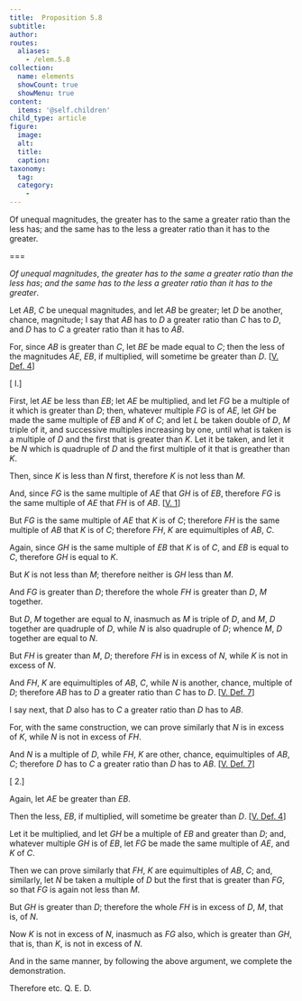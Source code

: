 ```yaml
---
title:  Proposition 5.8
subtitle: 
author:
routes:
  aliases:
    - /elem.5.8
collection:
  name: elements
  showCount: true
  showMenu: true
content:
  items: '@self.children'
child_type: article
figure:
  image:
  alt:
  title:
  caption:
taxonomy:
  tag:
  category:
    - 
---
```


<p><emph>Of unequal magnitudes</emph>, <emph>the greater has to the same a greater ratio than the less has</emph>; <emph>and the same has to the less a greater ratio than it has to the greater</emph>. <pb n="150"/></p>

===

<p><em>Of unequal magnitudes</em>, <em>the greater has to the same a greater ratio than the less has</em>; <em>and the same has to the less a greater ratio than it has to the greater</em>. <pb n="150"/></p>

<p>Let <em>AB</em>, <em>C</em> be unequal magnitudes, and let <em>AB</em> be greater; let <em>D</em> be another, chance, magnitude; I say that <em>AB</em> has to <em>D</em> a greater ratio than <em>C</em> has to <em>D</em>, and <em>D</em> has to <em>C</em> a greater ratio than it has to <em>AB</em>. 
      </p>

<p>For, since <em>AB</em> is greater than <em>C</em>, let <em>BE</em> be made equal to <em>C</em>; then the less of the magnitudes <em>AE</em>, <em>EB</em>, if multiplied, will sometime be greater than <em>D</em>. [<a href="/elem.5.def.4">V. Def. 4</a>] </p>

<p>[<title>Case</title> I.] </p>

<p>First, let <em>AE</em> be less than <em>EB</em>; let <em>AE</em> be multiplied, and let <em>FG</em> be a multiple of it which is greater than <em>D</em>; then, whatever multiple <em>FG</em> is of <em>AE</em>, let <em>GH</em> be made the same multiple of <em>EB</em> and <em>K</em> of <em>C</em>; and let <em>L</em> be taken double of <em>D</em>, <em>M</em> triple of it, and successive multiples increasing by one, until what is taken is a multiple of <em>D</em> and the first that is greater than <em>K</em>. Let it be taken, and let it be <em>N</em> which is quadruple of <em>D</em> and the first multiple of it that is greather than <em>K</em>. </p>

<p>Then, since <em>K</em> is less than <em>N</em> first, therefore <em>K</em> is not less than <em>M</em>. </p>

<p>And, since <em>FG</em> is the same multiple of <em>AE</em> that <em>GH</em> is of <em>EB</em>, therefore <em>FG</em> is the same multiple of <em>AE</em> that <em>FH</em> is of <em>AB</em>. [<a href="/elem.5.1">V. 1</a>] </p>

<p>But <em>FG</em> is the same multiple of <em>AE</em> that <em>K</em> is of <em>C</em>; <span class="center">therefore <em>FH</em> is the same multiple of <em>AB</em> that <em>K</em> is of <em>C</em>; therefore <em>FH</em>, <em>K</em> are equimultiples of <em>AB</em>, <em>C</em>.</span>
      </p>

<p>Again, since <em>GH</em> is the same multiple of <em>EB</em> that <em>K</em> is of <em>C</em>, and <em>EB</em> is equal to <em>C</em>, <span class="center">therefore <em>GH</em> is equal to <em>K</em>.</span>
       <pb n="151"/></p>

<p>But <em>K</em> is not less than <em>M</em>; <span class="center">therefore neither is <em>GH</em> less than <em>M</em>.</span>
      </p>

<p>And <em>FG</em> is greater than <em>D</em>; therefore the whole <em>FH</em> is greater than <em>D</em>, <em>M</em> together. </p>

<p>But <em>D</em>, <em>M</em> together are equal to <em>N</em>, inasmuch as <em>M</em> is triple of <em>D</em>, and <em>M</em>, <em>D</em> together are quadruple of <em>D</em>, while <em>N</em> is also quadruple of <em>D</em>; whence <em>M</em>, <em>D</em> together are equal to <em>N</em>. </p>

<p>But <em>FH</em> is greater than <em>M</em>, <em>D</em>; <span class="center">therefore <em>FH</em> is in excess of <em>N</em>,</span> while <em>K</em> is not in excess of <em>N</em>. </p>

<p>And <em>FH</em>, <em>K</em> are equimultiples of <em>AB</em>, <em>C</em>, while <em>N</em> is another, chance, multiple of <em>D</em>; <span class="center">therefore <em>AB</em> has to <em>D</em> a greater ratio than <em>C</em> has to <em>D</em>. [<a href="/elem.5.def.7">V. Def. 7</a>]</span>
      </p>

<p>I say next, that <em>D</em> also has to <em>C</em> a greater ratio than <em>D</em> has to <em>AB</em>. </p>

<p>For, with the same construction, we can prove similarly that <em>N</em> is in excess of <em>K</em>, while <em>N</em> is not in excess of <em>FH</em>. </p>

<p>And <em>N</em> is a multiple of <em>D</em>, while <em>FH</em>, <em>K</em> are other, chance, equimultiples of <em>AB</em>, <em>C</em>; <span class="center">therefore <em>D</em> has to <em>C</em> a greater ratio than <em>D</em> has to <em>AB</em>. [<a href="/elem.5.def.7">V. Def. 7</a>]</span>
      </p>

<p>[<title>Case</title> 2.] </p>

<p>Again, let <em>AE</em> be greater than <em>EB</em>. </p>

<p>Then the less, <em>EB</em>, if multiplied, will sometime be greater than <em>D</em>. [<a href="/elem.5.def.4">V. Def. 4</a>] </p>

<p>Let it be multiplied, and let <em>GH</em> be a multiple of <em>EB</em> and greater than <em>D</em>; and, whatever multiple <em>GH</em> is of <em>EB</em>, let <em>FG</em> be made the same multiple of <em>AE</em>, and <em>K</em>
        of <em>C</em>. </p>

<p>Then we can prove similarly that <em>FH</em>, <em>K</em> are equimultiples of <em>AB</em>, <em>C</em>; and, similarly, let <em>N</em> be taken a multiple of <em>D</em> but the first that is greater than <em>FG</em>, so that <em>FG</em> is again not less than <em>M</em>. <pb n="152"/></p>

<p>But <em>GH</em> is greater than <em>D</em>; therefore the whole <em>FH</em> is in excess of <em>D</em>, <em>M</em>, that is, of <em>N</em>. </p>

<p>Now <em>K</em> is not in excess of <em>N</em>, inasmuch as <em>FG</em> also, which is greater than <em>GH</em>, that is, than <em>K</em>, is not in excess of <em>N</em>. </p>

<p>And in the same manner, by following the above argument, we complete the demonstration. </p>

<p>Therefore etc. Q. E. D.</p>
